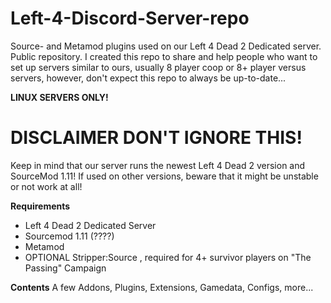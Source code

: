 # Left-4-Discord-Server-repo
Source- and Metamod plugins used on our Left 4 Dead 2 Dedicated server. Public repository.
I created this repo to share and help people who want to set up servers similar to ours, usually 8 player coop or 8+ player versus servers, however, don't expect this repo to always be up-to-date...

**LINUX SERVERS ONLY!**

# **DISCLAIMER DON'T IGNORE THIS!** 
Keep in mind that our server runs the newest Left 4 Dead 2 version and SourceMod 1.11!
If used on other versions, beware that it might be unstable or not work at all!

**Requirements**
- Left 4 Dead 2 Dedicated Server
- Sourcemod 1.11 (????)
- Metamod 
- OPTIONAL Stripper:Source , required for 4+ survivor players on "The Passing" Campaign

**Contents**
A few Addons, Plugins, Extensions, Gamedata, Configs, more...
